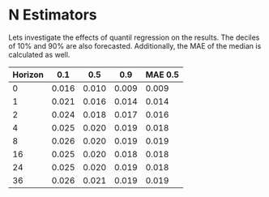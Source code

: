 # N Estimators

Lets investigate the effects of quantil regression on the results. The deciles of 10% and 90% are also forecasted.
Additionally, the MAE of the median is calculated as well.

| Horizon | 0.1   | 0.5   | 0.9   | MAE 0.5 |
|---------|-------|-------|-------|---------|
| 0       | 0.016 | 0.010 | 0.009 | 0.009   |
| 1       | 0.021 | 0.016 | 0.014 | 0.014   |
| 2       | 0.024 | 0.018 | 0.017 | 0.016   |
| 4       | 0.025 | 0.020 | 0.019 | 0.018   |
| 8       | 0.026 | 0.020 | 0.019 | 0.019   |
| 16      | 0.025 | 0.020 | 0.018 | 0.018   |
| 24      | 0.025 | 0.020 | 0.019 | 0.018   |
| 36      | 0.026 | 0.021 | 0.019 | 0.019   |
